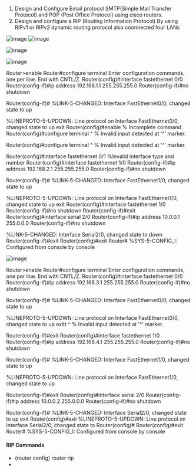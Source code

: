 1. Design and Configure Email protocol SMTP(Simple Mail Transfer Protocol) and POP (Post Office Protocol) using cisco routers.
2. Design and configure a RIP (Routing Information Protocol) By using RIPv1 or RIPv2 dynamic routing protocol also coonnected four LANs


![image](https://user-images.githubusercontent.com/47166768/224525636-7e3b921a-e6fa-4afc-8cd4-36de01d5c84e.png)
![image](https://user-images.githubusercontent.com/47166768/224526327-b674209a-eded-41d1-ba09-2efd3c5839ed.png)


![image](https://user-images.githubusercontent.com/47166768/224525694-55732f75-c5e7-47a3-9d9d-5da083e35073.png)

![image](https://user-images.githubusercontent.com/47166768/224525997-2a136f85-92f2-4b5a-bda0-b1beb4d336e4.png)

Router>enable
Router#configure terminal
Enter configuration commands, one per line.  End with CNTL/Z.
Router(config)#interface fastethernet 0/0
Router(config-if)#ip address 192.168.1.1 255.255.255.0
Router(config-if)#no shutdown

Router(config-if)#
%LINK-5-CHANGED: Interface FastEthernet0/0, changed state to up

%LINEPROTO-5-UPDOWN: Line protocol on Interface FastEthernet0/0, changed state to up
exit
Router(config)#enable
% Incomplete command.
Router(config)#configure terminal
                     ^
% Invalid input detected at '^' marker.
	
Router(config)#configure terminal
                     ^
% Invalid input detected at '^' marker.
	
Router(config)#interface fastethernet 0/1
%Invalid interface type and number
Router(config)#interface fastethernet 1/0
Router(config-if)#ip address 192.168.2.1 255.255.255.0
Router(config-if)#no shutdown

Router(config-if)#
%LINK-5-CHANGED: Interface FastEthernet1/0, changed state to up

%LINEPROTO-5-UPDOWN: Line protocol on Interface FastEthernet1/0, changed state to up
exit
Router(config)#interface fastethernet 1/0
Router(config-if)#no shutdown
Router(config-if)#exit
Router(config)#interface serial 2/0
Router(config-if)#ip address 10.0.0.1 255.0.0.0
Router(config-if)#no shutdown

%LINK-5-CHANGED: Interface Serial2/0, changed state to down
Router(config-if)#exit
Router(config)#exit
Router#
%SYS-5-CONFIG_I: Configured from console by console







![image](https://user-images.githubusercontent.com/47166768/224526198-7ff05694-aaf9-4678-b6ee-d8713fa5e4df.png)







Router>enable
Router#configure terminal
Enter configuration commands, one per line.  End with CNTL/Z.
Router(config)#interface fastethernet 0/0
Router(config-if)#ip address 192.168.3.1 255.255.255.0
Router(config-if)#no shutdown

Router(config-if)#
%LINK-5-CHANGED: Interface FastEthernet0/0, changed state to up

%LINEPROTO-5-UPDOWN: Line protocol on Interface FastEthernet0/0, changed state to up
exitt
                      ^
% Invalid input detected at '^' marker.
	
Router(config-if)#exit
Router(config)#interface fastethernet 1/0
Router(config-if)#ip address 192.168.4.1 255.255.255.0
Router(config-if)#no shutdown

Router(config-if)#
%LINK-5-CHANGED: Interface FastEthernet1/0, changed state to up

%LINEPROTO-5-UPDOWN: Line protocol on Interface FastEthernet1/0, changed state to up

Router(config-if)#exit
Router(config)#interface serial 2/0
Router(config-if)#ip address 10.0.0.2 255.0.0.0
Router(config-if)#no shutdown

Router(config-if)#
%LINK-5-CHANGED: Interface Serial2/0, changed state to up
exit
Router(config)#exii
%LINEPROTO-5-UPDOWN: Line protocol on Interface Serial2/0, changed state to
Router(config)#
Router(config)#exit
Router#
%SYS-5-CONFIG_I: Configured from console by console




#### RIP Commands 
* (router config) router rip
* 



